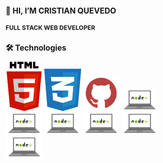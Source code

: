 ## 👋 HI, I’M CRISTIAN QUEVEDO

### FULL STACK WEB DEVELOPER


## 🛠 Technologies

<p>
    <code><img width='100px' src='https://github.com/xerxes97/xerxes97/blob/main/images/html.png' alt='HTML5'/></code>
    <code><img width='100px' src='https://github.com/xerxes97/xerxes97/blob/main/images/css.png' alt='HTML5'/></code>
    <code><img width='100px' src='https://github.com/xerxes97/xerxes97/blob/main/images/git.png' alt='HTML5'/></code>
    <code><img width='100px' src='https://github.com/xerxes97/xerxes97/blob/main/images/node.png' alt='HTML5'/></code>
    <code><img width='100px' src='https://github.com/xerxes97/xerxes97/blob/main/images/node.png' alt='HTML5'/></code>
    <code><img width='100px' src='https://github.com/xerxes97/xerxes97/blob/main/images/node.png' alt='HTML5'/></code>
    <code><img width='100px' src='https://github.com/xerxes97/xerxes97/blob/main/images/node.png' alt='HTML5'/></code>
    <code><img width='100px' src='https://github.com/xerxes97/xerxes97/blob/main/images/node.png' alt='HTML5'/></code>
    <code><img width='100px' src='https://github.com/xerxes97/xerxes97/blob/main/images/node.png' alt='HTML5'/></code>
</p>


<!---
xerxes97/xerxes97 is a ✨ special ✨ repository because its `README.md` (this file) appears on your GitHub profile.
You can click the Preview link to take a look at your changes.
--->

